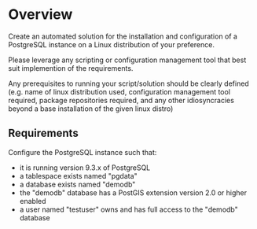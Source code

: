 Overview
========

Create an automated solution for the installation and configuration of a PostgreSQL instance on a Linux distribution of your preference.

Please leverage any scripting or configuration management tool that best suit implemention of the requirements.

Any prerequisites to running your script/solution should be clearly defined (e.g. name of linux distribution used, configuration management tool required, package repositories required, and any other idiosyncracies beyond a base installation of the given linux distro)

Requirements
------------

Configure the PostgreSQL instance such that:

  - it is running version 9.3.x of PostgreSQL
  - a tablespace exists named "pgdata"
  - a database exists named "demodb"
  - the "demodb" database has a PostGIS extension version 2.0 or higher enabled
  - a user named "testuser" owns and has full access to the "demodb" database
